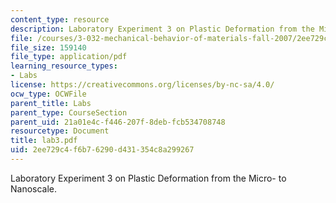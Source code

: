 ```yaml
---
content_type: resource
description: Laboratory Experiment 3 on Plastic Deformation from the Micro- to Nanoscale.
file: /courses/3-032-mechanical-behavior-of-materials-fall-2007/2ee729c4f6b76290d431354c8a299267_lab3.pdf
file_size: 159140
file_type: application/pdf
learning_resource_types:
- Labs
license: https://creativecommons.org/licenses/by-nc-sa/4.0/
ocw_type: OCWFile
parent_title: Labs
parent_type: CourseSection
parent_uid: 21a01e4c-f446-207f-8deb-fcb534708748
resourcetype: Document
title: lab3.pdf
uid: 2ee729c4-f6b7-6290-d431-354c8a299267
---
```

Laboratory Experiment 3 on Plastic Deformation from the Micro- to Nanoscale.